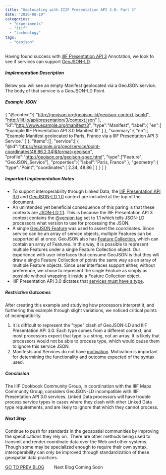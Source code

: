 ```yaml
---
title: "Geolocating with IIIF Presentation API 3.0: Part 3"
date: "2020-08-10"
categories: 
  - "experiments"
  - "iiif"
  - "technology"
tags: 
  - "geojson"
---
```


Having found success with [IIIF Presentation API 3](https://iiif.io/api/presentation/3.0/) Annotation, we look to see if services can support [GeoJSON-LD](https://geojson.org/geojson-ld/).

##### Implementation Description

Below you will see an empty Manifest geolocated via a GeoJSON service. The body of that service is a GeoJSON-LD Point.

##### Example JSON

{
    "@context":\[
       "http://geojson.org/geojson-ld/geojson-context.jsonld",
       "http://iiif.io/api/presentation/3/context.json"
    \],
    "id":"http://www.example.org/manifest/3",
    "type":"Manifest",
    "label":{
       "en":\[
          "Example IIIF Presentation API 3.0 Manifest III"
       \]
    },
    "summary":{
       "en":\[
          "Example Manifest geolocated to Paris, France via a IIIF Presentation API 3 Service."
       \]
    },
    "items":\[\],
    "service":\[
        {
            "@id":"https://example.org/geo/service/point-coordinates(48.86,2.34)&format=geojson",
            "profile":"http://geojson.org/geojson-spec.html",
            "type":\["Feature", "GeoJSON\_Service"\],
            "properties":{
                "label":"Paris, France"
            },
            "geometry":{
                "type":"Point",
                "coordinates":\[
                    2.34,
                    48.86
                \]
            }
        }
    \]
}

##### Important Implementation Notes

- To support interoperability through Linked Data, the [IIIF Presentation API 3.0](http://iiif.io/api/presentation/3/context.json) and [GeoJSON-LD 1.0](http://geojson.org/geojson-ld/geojson-context.jsonld) context are included at the top of the document.
- An unintended yet beneficial consequence of this paring is that these contexts are [JSON-LD 1.1](https://www.w3.org/TR/json-ld11/). This is because the IIIF Presentation API 3 context contains the [@version tag](https://www.w3.org/TR/json-ld11/#dfn-processing-mode) set to 1.1 which tells JSON-LD processors what version to use for processing the JSON.
- A single [GeoJSON Feature](https://tools.ietf.org/html/rfc7946#section-3.2) was used to assert the coordinates. Since service can be an array of service objects, multiple Features can be supported all at once. GeoJSON also has [Feature Collection](https://tools.ietf.org/html/rfc7946#section-3.3), which can contain an array of Features. In this way, it is possible to represent multiple Features under a single Feature Collection object. Our experience with user interfaces that consume GeoJSON is that they will draw a single Feature Collection of points the same way as an array of multiple Feature objects. Since user interfaces support either, without preference, we chose to represent the single Feature as simply as possible without wrapping it inside a Feature Collection object.
- IIIF Presentation API 3.0 dictates that [services must have a type](https://iiif.io/api/presentation/3.0/#service).

##### Restrictive Outcomes

After creating this example and studying how processors interpret it, and furthering this example through slight variations, we noticed critical points of incompatibility.

1. It is difficult to represent the "type" clash of GeoJSON-LD and IIIF Presentation API 3.0. Each type comes from a different context, and most processors expect that type is a string, not an array. It is likely that processors would not be able to process type, which would cause them to ignore this service JSON.
2. Manifests and Services do not have [motivation](https://www.w3.org/TR/annotation-vocab/#motivation). Motivation is important for determining the functionality and outcome expected of the syntax used.

##### Conclusion

The IIIF Cookbook Community Group, in coordination with the IIIF Maps Community Group, considers GeoJSON-LD incompatible with IIIF Presentation API 3.0 services. Linked Data processors will have trouble process service types in cases where they clash with other Linked Data type requirements, and are likely to ignore that which they cannot process.

##### Next Step

Continue to push for standards in the geospatial communities by improving the specifications they rely on.  There are other methods being used to transmit and render coordinate data over the Web and other systems.  Though some may be specialized enough to require their own syntax, interoperability can only be improved through standardization of these geospatial data practices.

[GO TO PREV BLOG](http://ongcdh.org/experiments/geolocating-with-iiif-presentation-api-3-0-part-2/)        Next Blog Coming Soon
